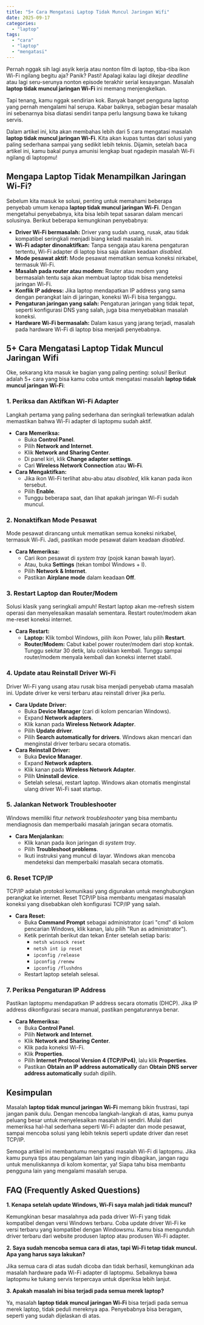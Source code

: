 ```yaml
---
title: "5+ Cara Mengatasi Laptop Tidak Muncul Jaringan Wifi"
date: 2025-09-17
categories: 
  - "laptop"
tags: 
  - "cara"
  - "laptop"
  - "mengatasi"
---
```


Pernah nggak sih lagi asyik kerja atau nonton film di laptop, tiba-tiba ikon Wi-Fi ngilang begitu aja? Panik? Pasti! Apalagi kalau lagi dikejar _deadline_ atau lagi seru-serunya nonton episode terakhir serial kesayangan. Masalah **laptop tidak muncul jaringan Wi-Fi** ini memang menjengkelkan.

Tapi tenang, kamu nggak sendirian kok. Banyak banget pengguna laptop yang pernah mengalami hal serupa. Kabar baiknya, sebagian besar masalah ini sebenarnya bisa diatasi sendiri tanpa perlu langsung bawa ke tukang servis.

Dalam artikel ini, kita akan membahas lebih dari 5 cara mengatasi masalah **laptop tidak muncul jaringan Wi-Fi**. Kita akan kupas tuntas dari solusi yang paling sederhana sampai yang sedikit lebih teknis. Dijamin, setelah baca artikel ini, kamu bakal punya amunisi lengkap buat ngadepin masalah Wi-Fi ngilang di laptopmu!

## Mengapa Laptop Tidak Menampilkan Jaringan Wi-Fi?

Sebelum kita masuk ke solusi, penting untuk memahami beberapa penyebab umum kenapa **laptop tidak muncul jaringan Wi-Fi**. Dengan mengetahui penyebabnya, kita bisa lebih tepat sasaran dalam mencari solusinya. Berikut beberapa kemungkinan penyebabnya:

- **Driver Wi-Fi bermasalah:** Driver yang sudah usang, rusak, atau tidak kompatibel seringkali menjadi biang keladi masalah ini.
- **Wi-Fi adapter dinonaktifkan:** Tanpa sengaja atau karena pengaturan tertentu, Wi-Fi adapter di laptop bisa saja dalam keadaan _disabled_.
- **Mode pesawat aktif:** Mode pesawat mematikan semua koneksi nirkabel, termasuk Wi-Fi.
- **Masalah pada router atau modem:** Router atau modem yang bermasalah tentu saja akan membuat laptop tidak bisa mendeteksi jaringan Wi-Fi.
- **Konflik IP address:** Jika laptop mendapatkan IP address yang sama dengan perangkat lain di jaringan, koneksi Wi-Fi bisa terganggu.
- **Pengaturan jaringan yang salah:** Pengaturan jaringan yang tidak tepat, seperti konfigurasi DNS yang salah, juga bisa menyebabkan masalah koneksi.
- **Hardware Wi-Fi bermasalah:** Dalam kasus yang jarang terjadi, masalah pada hardware Wi-Fi di laptop bisa menjadi penyebabnya.

## 5+ Cara Mengatasi Laptop Tidak Muncul Jaringan Wifi

Oke, sekarang kita masuk ke bagian yang paling penting: solusi! Berikut adalah 5+ cara yang bisa kamu coba untuk mengatasi masalah **laptop tidak muncul jaringan Wi-Fi**:

### 1\. Periksa dan Aktifkan Wi-Fi Adapter

Langkah pertama yang paling sederhana dan seringkali terlewatkan adalah memastikan bahwa Wi-Fi adapter di laptopmu sudah aktif.

- **Cara Memeriksa:**
    - Buka **Control Panel**.
    - Pilih **Network and Internet**.
    - Klik **Network and Sharing Center**.
    - Di panel kiri, klik **Change adapter settings**.
    - Cari **Wireless Network Connection** atau **Wi-Fi**.
- **Cara Mengaktifkan:**
    - Jika ikon Wi-Fi terlihat abu-abu atau _disabled_, klik kanan pada ikon tersebut.
    - Pilih **Enable**.
    - Tunggu beberapa saat, dan lihat apakah jaringan Wi-Fi sudah muncul.

### 2\. Nonaktifkan Mode Pesawat

Mode pesawat dirancang untuk mematikan semua koneksi nirkabel, termasuk Wi-Fi. Jadi, pastikan mode pesawat dalam keadaan _disabled_.

- **Cara Memeriksa:**
    - Cari ikon pesawat di _system tray_ (pojok kanan bawah layar).
    - Atau, buka **Settings** (tekan tombol Windows + I).
    - Pilih **Network & Internet**.
    - Pastikan **Airplane mode** dalam keadaan **Off**.

### 3\. Restart Laptop dan Router/Modem

Solusi klasik yang seringkali ampuh! Restart laptop akan me-refresh sistem operasi dan menyelesaikan masalah sementara. Restart router/modem akan me-reset koneksi internet.

- **Cara Restart:**
    - **Laptop:** Klik tombol Windows, pilih ikon Power, lalu pilih **Restart**.
    - **Router/Modem:** Cabut kabel power router/modem dari stop kontak. Tunggu sekitar 30 detik, lalu colokkan kembali. Tunggu sampai router/modem menyala kembali dan koneksi internet stabil.

### 4\. Update atau Reinstall Driver Wi-Fi

Driver Wi-Fi yang usang atau rusak bisa menjadi penyebab utama masalah ini. Update driver ke versi terbaru atau reinstall driver jika perlu.

- **Cara Update Driver:**
    - Buka **Device Manager** (cari di kolom pencarian Windows).
    - Expand **Network adapters**.
    - Klik kanan pada **Wireless Network Adapter**.
    - Pilih **Update driver**.
    - Pilih **Search automatically for drivers**. Windows akan mencari dan menginstal driver terbaru secara otomatis.
- **Cara Reinstall Driver:**
    - Buka **Device Manager**.
    - Expand **Network adapters**.
    - Klik kanan pada **Wireless Network Adapter**.
    - Pilih **Uninstall device**.
    - Setelah selesai, restart laptop. Windows akan otomatis menginstal ulang driver Wi-Fi saat startup.

### 5\. Jalankan Network Troubleshooter

Windows memiliki fitur _network troubleshooter_ yang bisa membantu mendiagnosis dan memperbaiki masalah jaringan secara otomatis.

- **Cara Menjalankan:**
    - Klik kanan pada ikon jaringan di _system tray_.
    - Pilih **Troubleshoot problems**.
    - Ikuti instruksi yang muncul di layar. Windows akan mencoba mendeteksi dan memperbaiki masalah secara otomatis.

### 6\. Reset TCP/IP

TCP/IP adalah protokol komunikasi yang digunakan untuk menghubungkan perangkat ke internet. Reset TCP/IP bisa membantu mengatasi masalah koneksi yang disebabkan oleh konfigurasi TCP/IP yang salah.

- **Cara Reset:**
    - Buka **Command Prompt** sebagai administrator (cari "cmd" di kolom pencarian Windows, klik kanan, lalu pilih "Run as administrator").
    - Ketik perintah berikut dan tekan Enter setelah setiap baris:
        - `netsh winsock reset`
        - `netsh int ip reset`
        - `ipconfig /release`
        - `ipconfig /renew`
        - `ipconfig /flushdns`
    - Restart laptop setelah selesai.

### 7\. Periksa Pengaturan IP Address

Pastikan laptopmu mendapatkan IP address secara otomatis (DHCP). Jika IP address dikonfigurasi secara manual, pastikan pengaturannya benar.

- **Cara Memeriksa:**
    - Buka **Control Panel**.
    - Pilih **Network and Internet**.
    - Klik **Network and Sharing Center**.
    - Klik pada koneksi Wi-Fi.
    - Klik **Properties**.
    - Pilih **Internet Protocol Version 4 (TCP/IPv4)**, lalu klik **Properties**.
    - Pastikan **Obtain an IP address automatically** dan **Obtain DNS server address automatically** sudah dipilih.

## Kesimpulan

Masalah **laptop tidak muncul jaringan Wi-Fi** memang bikin frustrasi, tapi jangan panik dulu. Dengan mencoba langkah-langkah di atas, kamu punya peluang besar untuk menyelesaikan masalah ini sendiri. Mulai dari memeriksa hal-hal sederhana seperti Wi-Fi adapter dan mode pesawat, sampai mencoba solusi yang lebih teknis seperti update driver dan reset TCP/IP.

Semoga artikel ini membantumu mengatasi masalah Wi-Fi di laptopmu. Jika kamu punya tips atau pengalaman lain yang ingin dibagikan, jangan ragu untuk menuliskannya di kolom komentar, ya! Siapa tahu bisa membantu pengguna lain yang mengalami masalah serupa.

## FAQ (Frequently Asked Questions)

**1\. Kenapa setelah update Windows, Wi-Fi saya malah jadi tidak muncul?**

Kemungkinan besar masalahnya ada pada driver Wi-Fi yang tidak kompatibel dengan versi Windows terbaru. Coba update driver Wi-Fi ke versi terbaru yang kompatibel dengan Windowsmu. Kamu bisa mengunduh driver terbaru dari website produsen laptop atau produsen Wi-Fi adapter.

**2\. Saya sudah mencoba semua cara di atas, tapi Wi-Fi tetap tidak muncul. Apa yang harus saya lakukan?**

Jika semua cara di atas sudah dicoba dan tidak berhasil, kemungkinan ada masalah hardware pada Wi-Fi adapter di laptopmu. Sebaiknya bawa laptopmu ke tukang servis terpercaya untuk diperiksa lebih lanjut.

**3\. Apakah masalah ini bisa terjadi pada semua merek laptop?**

Ya, masalah **laptop tidak muncul jaringan Wi-Fi** bisa terjadi pada semua merek laptop, tidak peduli mereknya apa. Penyebabnya bisa beragam, seperti yang sudah dijelaskan di atas.
